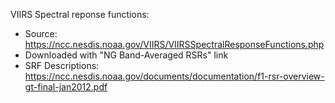 VIIRS Spectral reponse functions:
- Source: https://ncc.nesdis.noaa.gov/VIIRS/VIIRSSpectralResponseFunctions.php
- Downloaded with "NG Band-Averaged RSRs" link
- SRF Descriptions: https://ncc.nesdis.noaa.gov/documents/documentation/f1-rsr-overview-gt-final-jan2012.pdf
